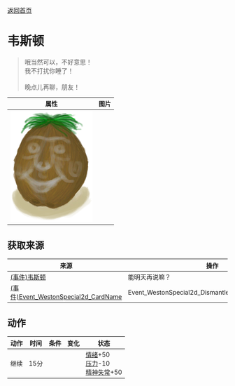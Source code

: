 [返回首页](index.md)  
# 韦斯顿  
> 哦当然可以，不好意思！<br>我不打扰你睡了！<br><br>晚点儿再聊，朋友！  
  
  属性  |   图片   
 ----  |  ----:   
   |  ![](Sprite/Weston.png)   
  
## 获取来源  
来源  |  操作  
----  |  ----  
[(事件)韦斯顿](Event_WestonSpecial1d.md)  |  能明天再说嘛？  
[(事件)Event_WestonSpecial2d_CardName](Event_WestonSpecial2d.md)  |  Event_WestonSpecial2d_DismantleActions[0].ActionName  
## 动作  
动作  |  时间  |  条件  |  变化  |  状态  
----  |  ----  |  ----  |  ----  |  ----  
继续  |  15分  |    |    |  [情绪](Morale.md)+50<br>[压力](Stress.md)-10<br>[精神失常](MindState.md)+50  
